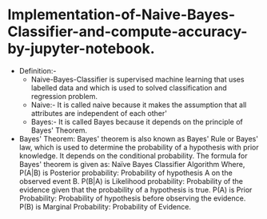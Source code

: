 # Implementation-of-Naive-Bayes-Classifier-and-compute-accuracy-by-jupyter-notebook.
* Definition:-
    * Naive-Bayes-Classifier is supervised machine learning that uses labelled data and which is used to solved classification and regression problem.
    * Naive:- It is called naive because it makes the assumption that all attributes are independent of each other'
    * Bayes:- It is called Bayes because it depends on the principle of Bayes' Theorem.
* Bayes' Theorem:
Bayes' theorem is also known as Bayes' Rule or Bayes' law, which is used to determine the probability of a hypothesis with prior knowledge. It depends on the conditional probability.
The formula for Bayes' theorem is given as:
Naïve Bayes Classifier Algorithm
Where,
P(A|B) is Posterior probability: Probability of hypothesis A on the observed event B.
P(B|A) is Likelihood probability: Probability of the evidence given that the probability of a hypothesis is true.
P(A) is Prior Probability: Probability of hypothesis before observing the evidence.
P(B) is Marginal Probability: Probability of Evidence.
